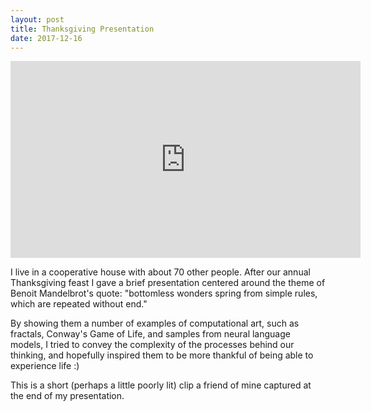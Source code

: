 ```yaml
---
layout: post
title: Thanksgiving Presentation
date: 2017-12-16
---
```


<iframe width="560" height="315" src="https://www.youtube.com/embed/r-Bgo4b-8ig" frameborder="0" gesture="media" allow="encrypted-media" allowfullscreen></iframe>

I live in a cooperative house with about 70 other people. After our annual Thanksgiving feast I gave a brief presentation centered around the theme of Benoit Mandelbrot's quote: "bottomless wonders spring from simple rules, which are repeated without end."

By showing them a number of examples of computational art, such as fractals, Conway's Game of Life, and samples from neural language models, I tried to convey the complexity of the processes behind our thinking, and hopefully inspired them to be more thankful of being able to experience life :) 

This is a short (perhaps a little poorly lit) clip a friend of mine captured at the end of my presentation.
